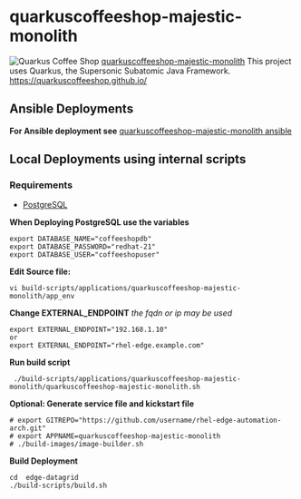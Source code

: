 # quarkuscoffeeshop-majestic-monolith
![Quarkus Coffee Shop](https://raw.githubusercontent.com/quarkuscoffeeshop/quarkuscoffeeshop-ansible/master/images/webpage-example.png)
[quarkuscoffeeshop-majestic-monolith](https://github.com/jeremyrdavis/quarkuscoffeeshop-majestic-monolith)  This project uses Quarkus, the Supersonic Subatomic Java Framework. https://quarkuscoffeeshop.github.io/



Ansible Deployments
--------------------
**For Ansible deployment see**
[quarkuscoffeeshop-majestic-monolith ansible](https://github.com/tosin2013/quarkuscoffeeshop-majestic-monolith-ansible)

Local Deployments using internal scripts
----------------------------------------
### Requirements 
* [PostgreSQL](build-scripts/applications/postgresql/README.md)

**When Deploying PostgreSQL use the variables**
```
export DATABASE_NAME="coffeeshopdb"
export DATABASE_PASSWORD="redhat-21"
export DATABASE_USER="coffeeshopuser"
```

**Edit Source file:**
```
vi build-scripts/applications/quarkuscoffeeshop-majestic-monolith/app_env
```

**Change EXTERNAL_ENDPOINT**
*the fqdn or ip may be used*
```
export EXTERNAL_ENDPOINT="192.168.1.10"
or 
export EXTERNAL_ENDPOINT="rhel-edge.example.com"
```

**Run build script**
```
 ./build-scripts/applications/quarkuscoffeeshop-majestic-monolith/quarkuscoffeeshop-majestic-monolith.sh 
```

**Optional: Generate service file and kickstart file**
```
# export GITREPO="https://github.com/username/rhel-edge-automation-arch.git"
# export APPNAME=quarkuscoffeeshop-majestic-monolith 
# ./build-images/image-builder.sh 
```

**Build Deployment**
```
cd  edge-datagrid
./build-scripts/build.sh 
```

